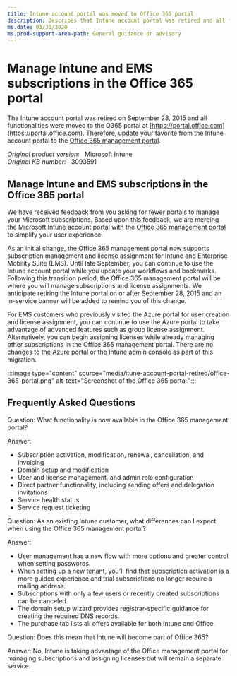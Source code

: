 ```yaml
---
title: Intune account portal was moved to Office 365 portal
description: Describes that Intune account portal was retired and all functionalities were moved to the O365 portal. Also lists some common questions.
ms.date: 03/30/2020
ms.prod-support-area-path: General guidance or advisory
---
```

# Manage Intune and EMS subscriptions in the Office 365 portal

The Intune account portal was retired on September 28, 2015 and all functionalities were moved to the O365 portal at [https://portal.office.com](https://portal.office.com). Therefore, update your favorite from the Intune account portal to the [Office 365 management portal](https://portal.office.com).

_Original product version:_ &nbsp; Microsoft Intune  
_Original KB number:_ &nbsp; 3093591

## Manage Intune and EMS subscriptions in the Office 365 portal

We have received feedback from you asking for fewer portals to manage your Microsoft subscriptions. Based upon this feedback, we are merging the Microsoft Intune account portal with the [Office 365 management portal](https://portal.office.com/?WT.mc_id=Blog_Intune_Announce_PCIT) to simplify your user experience.

As an initial change, the Office 365 management portal now supports subscription management and license assignment for Intune and Enterprise Mobility Suite (EMS). Until late September, you can continue to use the Intune account portal while you update your workflows and bookmarks. Following this transition period, the Office 365 management portal will be where you will manage subscriptions and license assignments. We anticipate retiring the Intune portal on or after September 28, 2015 and an in-service banner will be added to remind you of this change.

For EMS customers who previously visited the Azure portal for user creation and license assignment, you can continue to use the Azure portal to take advantage of advanced features such as group license assignment. Alternatively, you can begin assigning licenses while already managing other subscriptions in the Office 365 management portal. There are no changes to the Azure portal or the Intune admin console as part of this migration.

:::image type="content" source="media/itune-account-portal-retired/office-365-portal.png" alt-text="Screenshot of the Office 365 portal.":::

## Frequently Asked Questions

Question: What functionality is now available in the Office 365 management portal?

Answer:

- Subscription activation, modification, renewal, cancellation, and invoicing
- Domain setup and modification
- User and license management, and admin role configuration
- Direct partner functionality, including sending offers and delegation invitations
- Service health status
- Service request ticketing

Question: As an existing Intune customer, what differences can I expect when using the Office 365 management portal?

Answer:

- User management has a new flow with more options and greater control when setting passwords.
- When setting up a new tenant, you'll find that subscription activation is a more guided experience and trial subscriptions no longer require a mailing address.
- Subscriptions with only a few users or recently created subscriptions can be canceled.
- The domain setup wizard provides registrar-specific guidance for creating the required DNS records.
- The purchase tab lists all offers available for both Intune and Office.

Question: Does this mean that Intune will become part of Office 365?

Answer: No, Intune is taking advantage of the Office management portal for managing subscriptions and assigning licenses but will remain a separate service.
